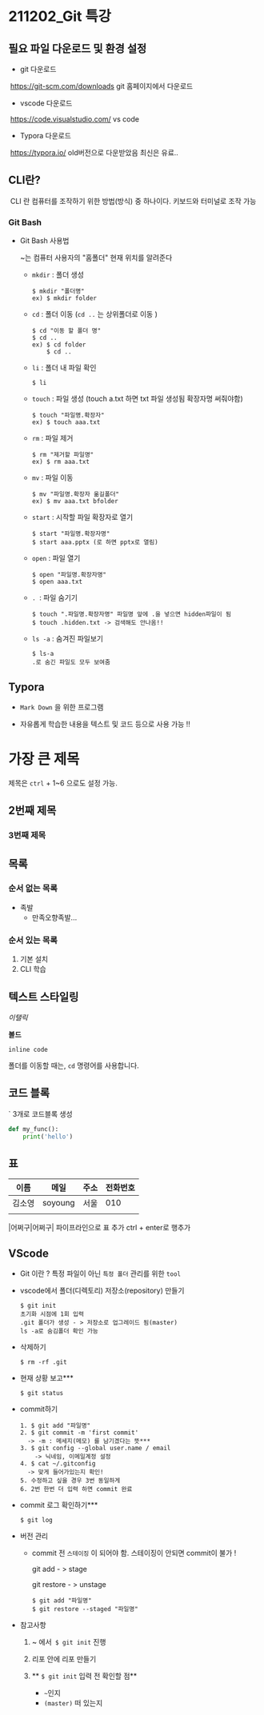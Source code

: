 # 211202_Git 특강 

## 필요 파일 다운로드 및 환경 설정

- git 다운로드

​	https://git-scm.com/downloads git 홈페이지에서 다운로드 

- vscode 다운로드

​	https://code.visualstudio.com/ vs code

- Typora 다운로드

​	https://typora.io/ old버전으로 다운받았음 최신은 유료.. 



## CLI란?

​	CLI 란 컴퓨터를 조작하기 위한 방법(방식) 중 하나이다. 키보드와 터미널로 조작 가능 



### Git Bash

- Git Bash 사용법

  ~는 컴퓨터 사용자의 "홈폴더" 현재 위치를 알려준다

  - `mkdir` : 폴더 생성

    ```
    $ mkdir "폴더명"
    ex) $ mkdir folder
    ```

  - `cd` : 폴더 이동 (`cd ..` 는 상위폴더로 이동 )

    ```
    $ cd "이동 할 폴더 명"
    $ cd .. 
    ex) $ cd folder
    	$ cd ..
    ```

  - `li` : 폴더 내 파일 확인

    ```
    $ li 
    ```

  - `touch` : 파일 생성 (touch a.txt 하면 txt 파일 생성됨 확장자명 써줘야함)

    ```
    $ touch "파일명.확장자"
    ex) $ touch aaa.txt
    ```

  - `rm` : 파일 제거

    ```
    $ rm "제거할 파일명"
    ex) $ rm aaa.txt
    ```

  - `mv` : 파일 이동

    ```
    $ mv "파일명.확장자 옮길폴더" 
    ex) $ mv aaa.txt bfolder
    ```

  - `start` : 시작할 파일 확장자로 열기

    ```
    $ start "파일명.확장자명"
    $ start aaa.pptx (로 하면 pptx로 열림)
    ```

  - `open` : 파일 열기 

    ```
    $ open "파일명.확장자명"
    $ open aaa.txt
    ```

  - `. `: 파일 숨기기

    ```
    $ touch ".파일명.확장자명" 파일명 앞에 .을 넣으면 hidden파일이 됨 
    $ touch .hidden.txt -> 검색해도 안나옴!!
    ```

  - `ls -a` : 숨겨진 파일보기

    ```
    $ ls-a 
    .로 숨긴 파일도 모두 보여줌 
    ```

    



## Typora 

- `Mark Down` 을 위한 프로그램 

- 자유롭게 학습한 내용을 텍스트 및 코드 등으로 사용 가능 !! 
# 가장 큰 제목

제목은 `ctrl` + 1~6 으로도 설정 가능. 

## 2번째 제목

### 3번째 제목



## 목록

### 순서 없는 목록

- 족발
  - 만족오향족발...

### 순서 있는 목록

1. 기본 설치
2. CLI 학습



## 텍스트 스타일링

*이탤릭*

**볼드**

`inline code`

폴더를 이동할 때는, `cd` 명령어를 사용합니다.

## 코드 블록

` 3개로 코드블록 생성 

```python
def my_func():
	print('hello')
```

## 표

| 이름   | 메일    | 주소 | 전화번호 |
| ------ | ------- | ---- | -------- |
| 김소영 | soyoung | 서울 | 010      |
|        |         |      |          |

|어쩌구|어쩌구| 파이프라인으로 표 추가 ctrl + enter로 행추가 






## VScode 

- Git 이란 ? 특정 파일이 아닌 `특정 폴더` 관리를 위한 `tool`

- vscode에서 폴더(디렉토리) 저장소(repository) 만들기 

  ```
  $ git init 
  초기화 시점에 1회 입력 
  .git 폴더가 생성 - > 저장소로 업그레이드 됨(master) 
  ls -a로 숨김폴더 확인 가능
  ```

- 삭제하기 

  ```
  $ rm -rf .git
  ```

- 현재 상황 보고***

  ```
  $ git status
  ```

- commit하기

  ```
  1. $ git add "파일명"
  2. $ git commit -m 'first commit'
  	-> -m : 메세지(메모) 를 남기겠다는 뜻***
  3. $ git config --global user.name / email 
      -> 닉네임, 이메일계정 설정 
  4. $ cat ~/.gitconfig 
  	-> 맞게 들어가있는지 확인!
  5. 수정하고 싶을 경우 3번 동일하게 
  6. 2번 한번 더 입력 하면 commit 완료 

  ```

- commit 로그 확인하기***

  ```
  $ git log
  ```

- 버전 관리

  - commit 전 `스테이징` 이 되어야 함.  스테이징이 안되면 commit이 불가 ! 

    git add - > stage

    git restore - > unstage

    ```
    $ git add "파일명"
    $ git restore --staged "파일명"
    ```

- 참고사항

  1. ~ 에서` $ git init` 진행

  2. 리포 안에 리포 만들기

  3. ** `$ git init` 입력 전 확인할 점**
     - `~`인지
     - `(master)` 떠 있는지 
